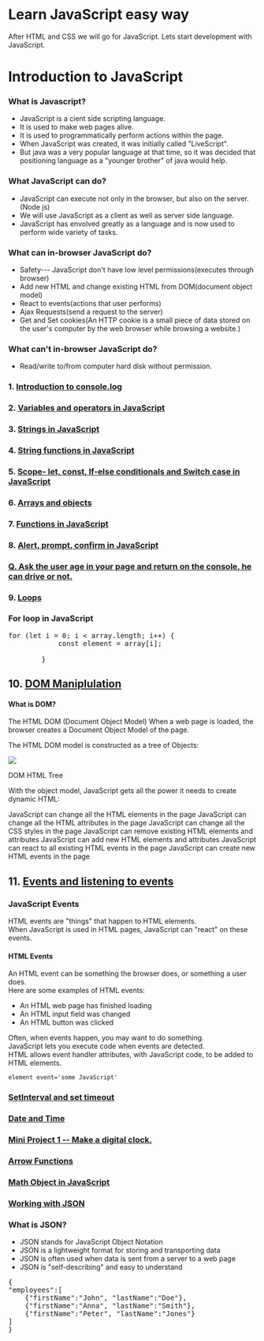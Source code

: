# Learn JavaScript easy way
After HTML and CSS we will go for JavaScript. Lets start development with JavaScript.
# Introduction to JavaScript
### What is Javascript?
<ul>
<li>JavaScript is a cient side scripting language.</li>
<li>It is used to make web pages alive.</li>
<li>It is used to programmatically perform actions within the page.</li>
<li>When JavaScript was created, it was initially called "LiveScript".</li>
<li>But java was a very popular language at that time, so it was decided that positioning language as a "younger brother" of java would help.</li>
</ul>

### What JavaScript can do?
<ul>
<li>JavaScript can execute not only in the browser, but also on the server.(Node js)</li>
<li>We will use JavaScript as a client as well as server side language.</li>
<li>JavaScript has envolved greatly as a language and is now used to perform wide variety of tasks.</li>
</ul>

### What can in-browser JavaScript do?
<ul>
<li>Safety--- JavaScript don't have low level permissions(executes through browser)</li>
<li>Add new HTML and change existing HTML from DOM(document object model)</li>
<li>React to events(actions that user performs)</li>
<li>Ajax Requests(send a request to the server)</li>
<li>Get and Set cookies(An HTTP cookie is a small piece of data stored on the user's computer by the web browser while browsing a website.)</li>
</ul>

### What can't in-browser JavaScript do?
<ul>
<li>Read/write to/from computer hard disk without permission.</li>
</ul>

### 1. <a href="tutorials/tut01.htm">Introduction to console.log</a>
### 2. <a href="tutorials/tut02.htm">Variables and operators in JavaScript</a>
### 3. <a href="tutorials/tut03.htm">Strings in JavaScript</a>
### 4. <a href="tutorials/tut04.htm">String functions in JavaScript</a>
### 5. <a href="tutorials/tut05.htm">Scope- let, const, If-else conditionals and Switch case in JavaScript</a>
### 6. <a href="tutorials/tut06.htm">Arrays and objects</a>
### 7. <a href="tutorials/functions/tut07.js">Functions in JavaScript</a>
### 8. <a href="tutorials/tut08.htm">Alert, prompt, confirm in JavaScript</a>
### <a href="tutorials/exer01.htm">Q. Ask the user age in your page and return on the console, he can drive or not.</a>
### 9. <a href="tutorials/tut09.htm">Loops</a>
### For loop in JavaScript
<pre>
for (let i = 0; i < array.length; i++) {
            const element = array[i];
            
        }
</pre>


## 10. <a href="tutorials/tut10.htm">DOM Maniplulation</a>
#### What is DOM?
The HTML DOM (Document Object Model)
When a web page is loaded, the browser creates a Document Object Model of the page.

The HTML DOM model is constructed as a tree of Objects:

<img src="https://upload.wikimedia.org/wikipedia/commons/5/5a/DOM-model.svg">
<br>

DOM HTML Tree<br><p>
With the object model, JavaScript gets all the power it needs to create dynamic HTML:

JavaScript can change all the HTML elements in the page
JavaScript can change all the HTML attributes in the page
JavaScript can change all the CSS styles in the page
JavaScript can remove existing HTML elements and attributes
JavaScript can add new HTML elements and attributes
JavaScript can react to all existing HTML events in the page
JavaScript can create new HTML events in the page
</p>

## 11. <a href="tutorials/tut11.htm">Events and listening to events</a>
### JavaScript Events
HTML events are "things" that happen to HTML elements.<br>
When JavaScript is used in HTML pages, JavaScript can "react" on these events.
#### HTML Events
An HTML event can be something the browser does, or something a user does.
<br>
Here are some examples of HTML events:
<ul>
<li>An HTML web page has finished loading</li>
<li>An HTML input field was changed</li>
<li>An HTML button was clicked</li>
</ul>
Often, when events happen, you may want to do something.
<br>
JavaScript lets you execute code when events are detected.
<br>
HTML allows event handler attributes, with JavaScript code, to be added to HTML elements.
<pre><code>element event='some JavaScript'</code></pre>

### <a href="tutorials/tut12.htm">SetInterval and set timeout</a>

### <a href="tutorials/tut13.htm">Date and Time</a>
### <a href="min_pro01.htm">Mini Project 1 -- Make a digital clock.</a>
### <a href="tutorials/tut14.htm">Arrow Functions</a>
### <a href="tutorials/tut15.htm">Math Object in JavaScript</a>
### <a href="tutorials/tut16.htm">Working with JSON</a>
### What is JSON?
<ul>
<li>JSON stands for JavaScript Object Notation</li>
<li>JSON is a lightweight format for storing and transporting data</li>
<li>JSON is often used when data is sent from a server to a web page</li>
<li>JSON is "self-describing" and easy to understand</li>
</ul>
<pre>
{
"employees":[
    {"firstName":"John", "lastName":"Doe"},
    {"firstName":"Anna", "lastName":"Smith"},
    {"firstName":"Peter", "lastName":"Jones"}
]
}</pre>
